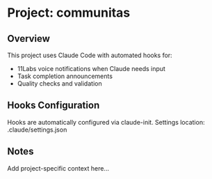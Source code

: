 # Project: communitas

## Overview
This project uses Claude Code with automated hooks for:
- 11Labs voice notifications when Claude needs input
- Task completion announcements
- Quality checks and validation

## Hooks Configuration
Hooks are automatically configured via claude-init.
Settings location: .claude/settings.json

## Notes
Add project-specific context here...
